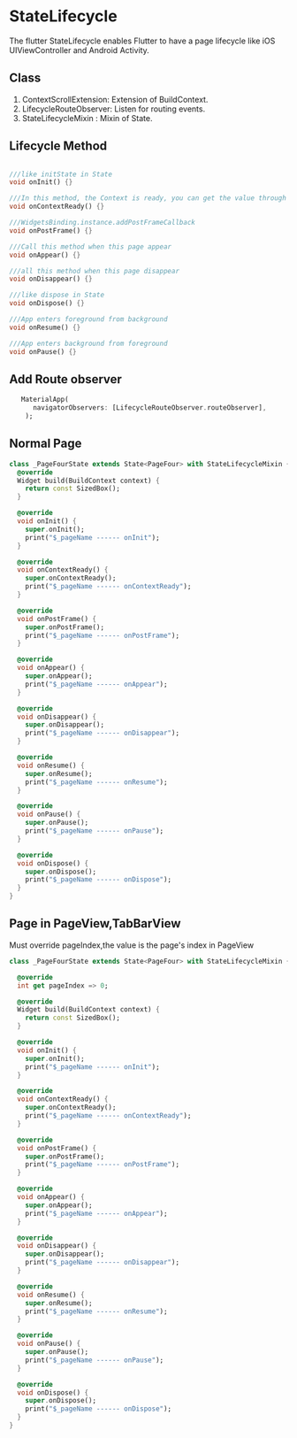 # StateLifecycle

The flutter StateLifecycle enables Flutter to have a page lifecycle like iOS UIViewController and
Android Activity.

## Class

1. ContextScrollExtension: Extension of BuildContext.
2. LifecycleRouteObserver: Listen for routing events.
3. StateLifecycleMixin : Mixin of State.

## Lifecycle Method

```dart

///like initState in State
void onInit() {}

///In this method, the Context is ready, you can get the value through the context, and then call the build method
void onContextReady() {}

///WidgetsBinding.instance.addPostFrameCallback
void onPostFrame() {}

///Call this method when this page appear
void onAppear() {}

///all this method when this page disappear
void onDisappear() {}

///like dispose in State
void onDispose() {}

///App enters foreground from background
void onResume() {}

///App enters background from foreground
void onPause() {}
```

## Add Route observer

```dart
   MaterialApp(
      navigatorObservers: [LifecycleRouteObserver.routeObserver],
    );
```

## Normal Page

```dart
class _PageFourState extends State<PageFour> with StateLifecycleMixin {
  @override
  Widget build(BuildContext context) {
    return const SizedBox();
  }

  @override
  void onInit() {
    super.onInit();
    print("$_pageName ------ onInit");
  }

  @override
  void onContextReady() {
    super.onContextReady();
    print("$_pageName ------ onContextReady");
  }

  @override
  void onPostFrame() {
    super.onPostFrame();
    print("$_pageName ------ onPostFrame");
  }

  @override
  void onAppear() {
    super.onAppear();
    print("$_pageName ------ onAppear");
  }

  @override
  void onDisappear() {
    super.onDisappear();
    print("$_pageName ------ onDisappear");
  }

  @override
  void onResume() {
    super.onResume();
    print("$_pageName ------ onResume");
  }

  @override
  void onPause() {
    super.onPause();
    print("$_pageName ------ onPause");
  }

  @override
  void onDispose() {
    super.onDispose();
    print("$_pageName ------ onDispose");
  }
}

```

## Page in PageView,TabBarView

Must override pageIndex,the value is the page's index in PageView

```dart
class _PageFourState extends State<PageFour> with StateLifecycleMixin {

  @override
  int get pageIndex => 0;

  @override
  Widget build(BuildContext context) {
    return const SizedBox();
  }

  @override
  void onInit() {
    super.onInit();
    print("$_pageName ------ onInit");
  }

  @override
  void onContextReady() {
    super.onContextReady();
    print("$_pageName ------ onContextReady");
  }

  @override
  void onPostFrame() {
    super.onPostFrame();
    print("$_pageName ------ onPostFrame");
  }

  @override
  void onAppear() {
    super.onAppear();
    print("$_pageName ------ onAppear");
  }

  @override
  void onDisappear() {
    super.onDisappear();
    print("$_pageName ------ onDisappear");
  }

  @override
  void onResume() {
    super.onResume();
    print("$_pageName ------ onResume");
  }

  @override
  void onPause() {
    super.onPause();
    print("$_pageName ------ onPause");
  }

  @override
  void onDispose() {
    super.onDispose();
    print("$_pageName ------ onDispose");
  }
}

```